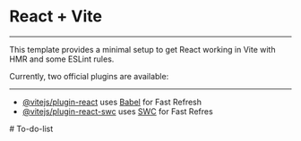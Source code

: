 # React + Vite
____________________________________________________________________________________________________________________
This template provides a minimal setup to get React working in Vite with HMR and some ESLint rules.

Currently, two official plugins are available:
_______________________________________________________________________________________________________________________

- [@vitejs/plugin-react](https://github.com/vitejs/vite-plugin-react/blob/main/packages/plugin-react/README.md) uses [Babel](https://babeljs.io/) for Fast Refresh
- [@vitejs/plugin-react-swc](https://github.com/vitejs/vite-plugin-react-swc) uses [SWC](https://swc.rs/) for Fast Refres


#   T o - d o - l i s t 
 
 
